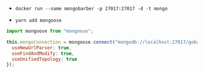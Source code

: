 - `docker run --name mongobarber -p 27017:27017 -d -t mongo`

- `yarn add mongoose`

```js
import mongoose from "mongoose";

this.mongoConnection = mongoose.connect("mongodb://localhost:27017/gobarber", {
  useNewUrlParser: true,
  useFindAndModify: true,
  useUnifiedTopology: true
});
```
